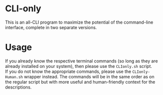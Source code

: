 # CLI-only
This is an all-CLI program to maximize the potential of the command-line interface, complete in two separate versions.
# Usage
If you already know the respective terminal commands (so long as they are already installed on your system), then please use the `CLIonly.sh` script.  
If you do not know the appropriate commands, please use the `CLIonly-Human.sh` wrapper instead. The commands will be in the same order as on the regular script but with more useful and human-friendly context for the descriptions.
